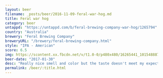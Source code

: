 ```yaml
---
layout: beer
filename: _posts/beer/2016-11-09-feral-war-hog.md
title: Feral war hog
category: beer
untappd: "https://untappd.com/b/feral-brewing-company-war-hog/1265794"
country: "Australia"
brewery: "Feral Brewing Company"
breweryURL: "/brewery/feral-brewing-company.html"
style: "IPA - American"
score: 6.5
img: https://scontent.xx.fbcdn.net/v/t1.0-0/p480x480/16265441_10154888758138745_4481479706439391791_n.jpg?oh=80c5251ea99d2e1e77ba7aae39913e4d&oe=5A159CAB
beer-date: "2017-01-30"
desc: "Really nice smell and color but the taste doesn't meet my expectations. Too resiny and bitter. Gets better but it's too late"
permalink: /beer/:title.html
---
```

